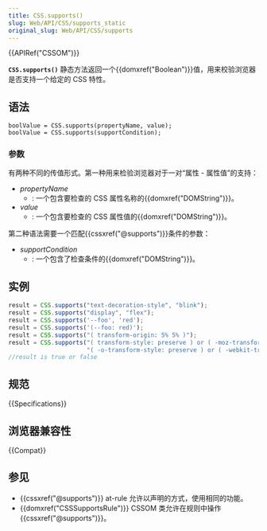 ```yaml
---
title: CSS.supports()
slug: Web/API/CSS/supports_static
original_slug: Web/API/CSS/supports
---
```


{{APIRef("CSSOM")}}

**`CSS.supports()`** 静态方法返回一个{{domxref("Boolean")}}值，用来校验浏览器是否支持一个给定的 CSS 特性。

## 语法

```plain
boolValue = CSS.supports(propertyName, value);
boolValue = CSS.supports(supportCondition);
```

### 参数

有两种不同的传值形式。第一种用来检验浏览器对于一对“属性 - 属性值”的支持：

- _propertyName_
  - : 一个包含要检查的 CSS 属性名称的{{domxref("DOMString")}}。
- _value_
  - : 一个包含要检查的 CSS 属性值的{{domxref("DOMString")}}。

第二种语法需要一个匹配{{cssxref("@supports")}}条件的参数：

- _supportCondition_
  - : 一个包含了检查条件的{{domxref("DOMString")}}。

## 实例

```js
result = CSS.supports("text-decoration-style", "blink");
result = CSS.supports("display", "flex");
result = CSS.supports('--foo', 'red');
result = CSS.supports('(--foo: red)');
result = CSS.supports("( transform-origin: 5% 5% )");
result = CSS.supports("( transform-style: preserve ) or ( -moz-transform-style: preserve ) or " +
                      "( -o-transform-style: preserve ) or ( -webkit-transform-style: preserve )" );
//result is true or false
```

## 规范

{{Specifications}}

## 浏览器兼容性

{{Compat}}

## 参见

- {{cssxref("@supports")}} at-rule 允许以声明的方式，使用相同的功能。
- {{domxref("CSSSupportsRule")}} CSSOM 类允许在规则中操作{{cssxref("@supports")}}。
